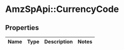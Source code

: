 # AmzSpApi::CurrencyCode

## Properties
Name | Type | Description | Notes
------------ | ------------- | ------------- | -------------


